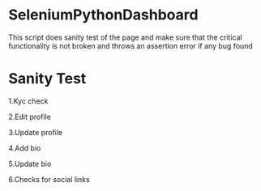 # SeleniumPythonDashboard
This script does sanity test of the page and make sure that the critical functionality is not broken and throws an assertion error if any bug found

# Sanity Test
1.Kyc check

2.Edit profile

3.Update profile

4.Add bio

5.Update bio

6.Checks for social links
